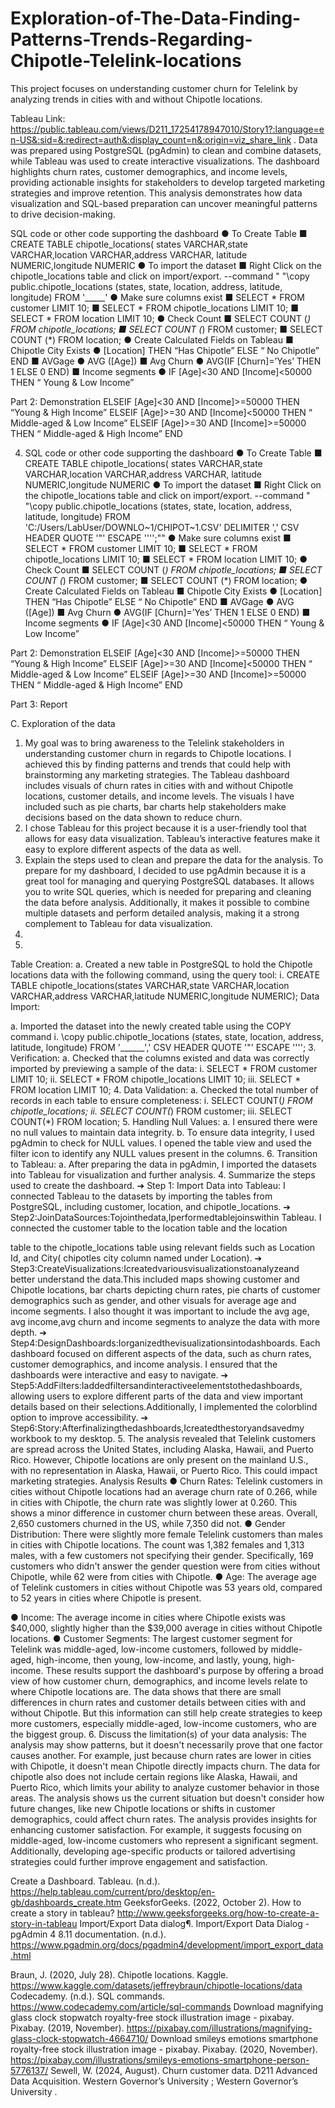 # Exploration-of-The-Data-Finding-Patterns-Trends-Regarding-Chipotle-Telelink-locations
This project focuses on understanding customer churn for Telelink by analyzing trends in cities with and without Chipotle locations. 

Tableau Link: https://public.tableau.com/views/D211_17254178947010/Story1?:language=en-US&:sid=&:redirect=auth&:display_count=n&:origin=viz_share_link
. Data was prepared using PostgreSQL (pgAdmin) to clean and combine datasets, while Tableau was used to create interactive visualizations. 
The dashboard highlights churn rates, customer demographics, and income levels, providing actionable insights for stakeholders to develop targeted 
marketing strategies and improve retention. This analysis demonstrates how data visualization and SQL-based preparation can uncover meaningful
patterns to drive decision-making.

SQL code or other code supporting the dashboard
● To Create Table
■ CREATE TABLE chipotle_locations(
states VARCHAR,state VARCHAR,location VARCHAR,address VARCHAR,
latitude NUMERIC,longitude NUMERIC
● To import the dataset
■ Right Click on the chipotle_locations table and click on import/export.
--command " "\\copy public.chipotle_locations (states, state, location, address, latitude, longitude) FROM '_____'
● Make sure columns exist
■ SELECT *
FROM customer LIMIT 10;
■ SELECT *
FROM chipotle_locations LIMIT 10;
■ SELECT *
FROM location LIMIT 10;
● Check Count
■ SELECT COUNT (*)
FROM chipotle_locations;
■ SELECT COUNT (*)
FROM customer;
■ SELECT COUNT (*)
FROM location;
● Create Calculated Fields on Tableau
■ Chipotle City Exists
● [Location] THEN “Has Chipotle” ELSE “ No Chipotle” END
■ AVGage
● AVG ([Age])
■ Avg Churn
● AVG(IF [Churn]=’Yes’ THEN 1 ELSE 0 END)
■ Income segments
● IF [Age]<30 AND [Income]<50000 THEN “ Young & Low
Income”
     
Part 2: Demonstration
ELSEIF [Age]<30 AND [Income]>=50000 THEN “Young & High Income”
ELSEIF [Age]>=30 AND [Income]<50000 THEN “ Middle-aged & Low Income”
ELSEIF [Age]>=30 AND [Income]>=50000 THEN “ Middle-aged & High Income” END


4. SQL code or other code supporting the dashboard
● To Create Table
■ CREATE TABLE chipotle_locations(
states VARCHAR,state VARCHAR,location VARCHAR,address VARCHAR,
latitude NUMERIC,longitude NUMERIC
● To import the dataset
■ Right Click on the chipotle_locations table and click on import/export.
--command " "\\copy public.chipotle_locations (states, state, location, address, latitude, longitude) FROM 'C:/Users/LabUser/DOWNLO~1/CHIPOT~1.CSV' DELIMITER ',' CSV HEADER QUOTE '\"' ESCAPE '''';""
● Make sure columns exist
■ SELECT *
FROM customer LIMIT 10;
■ SELECT *
FROM chipotle_locations LIMIT 10;
■ SELECT *
FROM location LIMIT 10;
● Check Count
■ SELECT COUNT (*)
FROM chipotle_locations;
■ SELECT COUNT (*)
FROM customer;
■ SELECT COUNT (*)
FROM location;
● Create Calculated Fields on Tableau
■ Chipotle City Exists
● [Location] THEN “Has Chipotle” ELSE “ No Chipotle” END
■ AVGage
● AVG ([Age])
■ Avg Churn
● AVG(IF [Churn]=’Yes’ THEN 1 ELSE 0 END)
■ Income segments
● IF [Age]<30 AND [Income]<50000 THEN “ Young & Low
Income”
     
 Part 2: Demonstration
ELSEIF [Age]<30 AND [Income]>=50000 THEN “Young & High Income”
ELSEIF [Age]>=30 AND [Income]<50000 THEN “ Middle-aged & Low Income”
ELSEIF [Age]>=30 AND [Income]>=50000 THEN “ Middle-aged & High Income” END

Part 3: Report

C. Exploration of the data
1. My goal was to bring awareness to the Telelink stakeholders in understanding
customer churn in regards to Chipotle locations. I achieved this by finding patterns and trends that could help with brainstorming any marketing strategies. The Tableau dashboard includes visuals of churn rates in cities with and without Chipotle locations, customer details, and income levels. The visuals I have included such as pie charts, bar charts help stakeholders make decisions based on the data shown to reduce churn.
2. I chose Tableau for this project because it is a user-friendly tool that allows for easy data visualization. Tableau’s interactive features make it easy to explore different aspects of the data as well.
3. Explain the steps used to clean and prepare the data for the analysis.
To prepare for my dashboard, I decided to use pgAdmin because it is a great tool for managing and querying PostgreSQL databases. It allows you to write SQL queries, which is needed for preparing and cleaning the data before analysis. Additionally, it makes it possible to combine multiple datasets and perform detailed analysis, making it a strong complement to Tableau for data visualization.
  1.
2.
Table Creation:
a. Created a new table in PostgreSQL to hold the Chipotle locations data with the following command, using the query tool:
i. CREATE TABLE chipotle_locations(states VARCHAR,state VARCHAR,location VARCHAR,address VARCHAR,latitude NUMERIC,longitude NUMERIC);
Data Import:

 a. Imported the dataset into the newly created table using the COPY command
i. \copy public.chipotle_locations (states, state, location, address, latitude, longitude) FROM '______',' CSV HEADER QUOTE '\"' ESCAPE '''';
3. Verification:
a. Checked that the columns existed and data was correctly imported by previewing a sample of the data:
i. SELECT * FROM customer LIMIT 10;
ii. SELECT * FROM chipotle_locations LIMIT 10;
iii. SELECT * FROM location LIMIT 10;
4. Data Validation:
a. Checked the total number of records in each table to ensure completeness:
i. SELECT COUNT(*) FROM chipotle_locations;
ii. SELECT COUNT(*) FROM customer;
iii. SELECT COUNT(*) FROM location;
5. Handling Null Values:
a. I ensured there were no null values to maintain data integrity.
b. To ensure data integrity, I used pgAdmin to check for NULL values. I
opened the table view and used the filter icon to identify any NULL values present in the columns.
6. Transition to Tableau:
a. After preparing the data in pgAdmin, I imported the datasets into Tableau for visualization and further analysis.
4. Summarize the steps used to create the dashboard.
➔ Step 1: Import Data into Tableau: I connected Tableau to the datasets by
importing the tables from PostgreSQL, including customer, location, and
chipotle_locations.
➔ Step2:JoinDataSources:Tojointhedata,Iperformedtablejoinswithin
Tableau. I connected the customer table to the location table and the location

 table to the chipotle_locations table using relevant fields such as Location Id,
and City( chipotles city column named under Location).
➔ Step3:CreateVisualizations:Icreatedvariousvisualizationstoanalyzeand better understand the data.This included maps showing customer and Chipotle locations, bar charts depicting churn rates, pie charts of customer demographics such as gender, and other visuals for average age and income segments. I also thought it was important to include the avg age, avg income,avg churn and income segments to analyze the data with more depth.
➔ Step4:DesignDashboards:Iorganizedthevisualizationsintodashboards. Each dashboard focused on different aspects of the data, such as churn rates, customer demographics, and income analysis. I ensured that the dashboards were interactive and easy to navigate.
➔ Step5:AddFilters:Iaddedfiltersandinteractiveelementstothedashboards, allowing users to explore different parts of the data and view important details based on their selections.Additionally, I implemented the colorblind option to improve accessibility.
➔ Step6:Story:Afterfinalizingthedashboards,Icreatedthestoryandsavedmy workbook to my desktop.
5. The analysis revealed that Telelink customers are spread across the United States, including Alaska, Hawaii, and Puerto Rico. However, Chipotle locations are only present on the mainland U.S., with no representation in Alaska, Hawaii, or Puerto Rico. This could impact marketing strategies.
Analysis Results
● Churn Rates: Telelink customers in cities without Chipotle locations had
an average churn rate of 0.266, while in cities with Chipotle, the churn rate was slightly lower at 0.260. This shows a minor difference in customer churn between these areas. Overall, 2,650 customers churned in the US, while 7,350 did not.
● Gender Distribution: There were slightly more female Telelink customers than males in cities with Chipotle locations. The count was 1,382 females and 1,313 males, with a few customers not specifying their gender. Specifically, 169 customers who didn't answer the gender question were from cities without Chipotle, while 62 were from cities with Chipotle.
● Age: The average age of Telelink customers in cities without Chipotle was 53 years old, compared to 52 years in cities where Chipotle is present.
 
● Income: The average income in cities where Chipotle exists was $40,000, slightly higher than the $39,000 average in cities without Chipotle locations.
● Customer Segments: The largest customer segment for Telelink was middle-aged, low-income customers, followed by middle-aged, high-income, then young, low-income, and lastly, young, high-income.
These results support the dashboard's purpose by offering a broad view of how customer churn, demographics, and income levels relate to where Chipotle locations are. The data shows that there are small differences in churn rates and customer details between cities with and without Chipotle. But this information can still help create strategies to keep more customers, especially middle-aged, low-income customers, who are the biggest group.
6. Discuss the limitation(s) of your data analysis:
The analysis may show patterns, but it doesn't necessarily prove that one factor causes another. For example, just because churn rates are lower in cities with Chipotle, it doesn't mean Chipotle directly impacts churn.
The data for chipotle also does not include certain regions like Alaska, Hawaii, and Puerto Rico, which limits your ability to analyze customer behavior in those areas.
The analysis shows us the current situation but doesn't consider how future changes, like new Chipotle locations or shifts in customer demographics, could affect churn rates.
The analysis provides insights for enhancing customer satisfaction. For example, it suggests focusing on middle-aged, low-income customers who represent a significant segment. Additionally, developing age-specific products or tailored advertising strategies could further improve engagement and satisfaction.


Create a Dashboard. Tableau. (n.d.). https://help.tableau.com/current/pro/desktop/en-gb/dashboards_create.htm
GeeksforGeeks. (2022, October 2). How to create a story in tableau? http://www.geeksforgeeks.org/how-to-create-a-story-in-tableau
Import/Export Data dialog¶. Import/Export Data Dialog - pgAdmin 4 8.11 documentation. (n.d.). https://www.pgadmin.org/docs/pgadmin4/development/import_export_data.html



Braun, J. (2020, July 28). Chipotle locations. Kaggle. https://www.kaggle.com/datasets/jeffreybraun/chipotle-locations/data
Codecademy. (n.d.). SQL commands. https://www.codecademy.com/article/sql-commands
Download magnifying glass clock stopwatch royalty-free stock illustration image - pixabay. Pixabay. (2019, November). https://pixabay.com/illustrations/magnifying-glass-clock-stopwatch-4664710/
Download smileys emotions smartphone royalty-free stock illustration image - pixabay. Pixabay. (2020, November). https://pixabay.com/illustrations/smileys-emotions-smartphone-person-5776137/
Sewell, W. (2024, August). Churn customer data. D211 Advanced Data Acquisition. Western Governor’s University ; Western Governor’s University .
